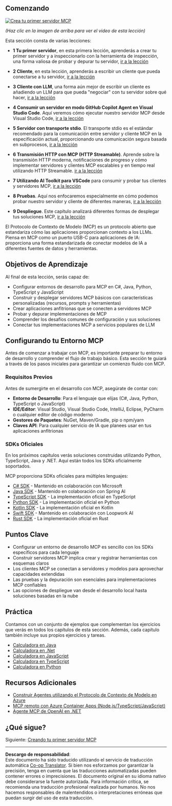 <!--
CO_OP_TRANSLATOR_METADATA:
{
  "original_hash": "1197b6dbde36773e04a5ae826557fdb9",
  "translation_date": "2025-08-26T17:03:28+00:00",
  "source_file": "03-GettingStarted/README.md",
  "language_code": "es"
}
-->
## Comenzando  

[![Crea tu primer servidor MCP](../../../translated_images/04.0ea920069efd979a0b2dad51e72c1df7ead9c57b3305796068a6cee1f0dd6674.es.png)](https://youtu.be/sNDZO9N4m9Y)

_(Haz clic en la imagen de arriba para ver el video de esta lección)_

Esta sección consta de varias lecciones:

- **1 Tu primer servidor**, en esta primera lección, aprenderás a crear tu primer servidor y a inspeccionarlo con la herramienta de inspección, una forma valiosa de probar y depurar tu servidor, [ir a la lección](01-first-server/README.md)

- **2 Cliente**, en esta lección, aprenderás a escribir un cliente que pueda conectarse a tu servidor, [ir a la lección](02-client/README.md)

- **3 Cliente con LLM**, una forma aún mejor de escribir un cliente es añadiendo un LLM para que pueda "negociar" con tu servidor sobre qué hacer, [ir a la lección](03-llm-client/README.md)

- **4 Consumir un servidor en modo GitHub Copilot Agent en Visual Studio Code**. Aquí veremos cómo ejecutar nuestro servidor MCP desde Visual Studio Code, [ir a la lección](04-vscode/README.md)

- **5 Servidor con transporte stdio**. El transporte stdio es el estándar recomendado para la comunicación entre servidor y cliente MCP en la especificación actual, proporcionando una comunicación segura basada en subprocesos, [ir a la lección](05-stdio-server/README.md)

- **6 Transmisión HTTP con MCP (HTTP Streamable)**. Aprende sobre la transmisión HTTP moderna, notificaciones de progreso y cómo implementar servidores y clientes MCP escalables y en tiempo real utilizando HTTP Streamable. [ir a la lección](06-http-streaming/README.md)

- **7 Utilizando AI Toolkit para VSCode** para consumir y probar tus clientes y servidores MCP, [ir a la lección](07-aitk/README.md)

- **8 Pruebas**. Aquí nos enfocaremos especialmente en cómo podemos probar nuestro servidor y cliente de diferentes maneras, [ir a la lección](08-testing/README.md)

- **9 Despliegue**. Este capítulo analizará diferentes formas de desplegar tus soluciones MCP, [ir a la lección](09-deployment/README.md)

El Protocolo de Contexto de Modelo (MCP) es un protocolo abierto que estandariza cómo las aplicaciones proporcionan contexto a los LLMs. Piensa en MCP como un puerto USB-C para aplicaciones de IA: proporciona una forma estandarizada de conectar modelos de IA a diferentes fuentes de datos y herramientas.

## Objetivos de Aprendizaje

Al final de esta lección, serás capaz de:

- Configurar entornos de desarrollo para MCP en C#, Java, Python, TypeScript y JavaScript
- Construir y desplegar servidores MCP básicos con características personalizadas (recursos, prompts y herramientas)
- Crear aplicaciones anfitrionas que se conecten a servidores MCP
- Probar y depurar implementaciones de MCP
- Comprender los desafíos comunes de configuración y sus soluciones
- Conectar tus implementaciones MCP a servicios populares de LLM

## Configurando tu Entorno MCP

Antes de comenzar a trabajar con MCP, es importante preparar tu entorno de desarrollo y comprender el flujo de trabajo básico. Esta sección te guiará a través de los pasos iniciales para garantizar un comienzo fluido con MCP.

### Requisitos Previos

Antes de sumergirte en el desarrollo con MCP, asegúrate de contar con:

- **Entorno de Desarrollo**: Para el lenguaje que elijas (C#, Java, Python, TypeScript o JavaScript)
- **IDE/Editor**: Visual Studio, Visual Studio Code, IntelliJ, Eclipse, PyCharm o cualquier editor de código moderno
- **Gestores de Paquetes**: NuGet, Maven/Gradle, pip o npm/yarn
- **Claves API**: Para cualquier servicio de IA que planees usar en tus aplicaciones anfitrionas

### SDKs Oficiales

En los próximos capítulos verás soluciones construidas utilizando Python, TypeScript, Java y .NET. Aquí están todos los SDKs oficialmente soportados.

MCP proporciona SDKs oficiales para múltiples lenguajes:
- [C# SDK](https://github.com/modelcontextprotocol/csharp-sdk) - Mantenido en colaboración con Microsoft
- [Java SDK](https://github.com/modelcontextprotocol/java-sdk) - Mantenido en colaboración con Spring AI
- [TypeScript SDK](https://github.com/modelcontextprotocol/typescript-sdk) - La implementación oficial en TypeScript
- [Python SDK](https://github.com/modelcontextprotocol/python-sdk) - La implementación oficial en Python
- [Kotlin SDK](https://github.com/modelcontextprotocol/kotlin-sdk) - La implementación oficial en Kotlin
- [Swift SDK](https://github.com/modelcontextprotocol/swift-sdk) - Mantenido en colaboración con Loopwork AI
- [Rust SDK](https://github.com/modelcontextprotocol/rust-sdk) - La implementación oficial en Rust

## Puntos Clave

- Configurar un entorno de desarrollo MCP es sencillo con los SDKs específicos para cada lenguaje
- Construir servidores MCP implica crear y registrar herramientas con esquemas claros
- Los clientes MCP se conectan a servidores y modelos para aprovechar capacidades extendidas
- Las pruebas y la depuración son esenciales para implementaciones MCP confiables
- Las opciones de despliegue van desde el desarrollo local hasta soluciones basadas en la nube

## Práctica

Contamos con un conjunto de ejemplos que complementan los ejercicios que verás en todos los capítulos de esta sección. Además, cada capítulo también incluye sus propios ejercicios y tareas.

- [Calculadora en Java](./samples/java/calculator/README.md)
- [Calculadora en .Net](../../../03-GettingStarted/samples/csharp)
- [Calculadora en JavaScript](./samples/javascript/README.md)
- [Calculadora en TypeScript](./samples/typescript/README.md)
- [Calculadora en Python](../../../03-GettingStarted/samples/python)

## Recursos Adicionales

- [Construir Agentes utilizando el Protocolo de Contexto de Modelo en Azure](https://learn.microsoft.com/azure/developer/ai/intro-agents-mcp)
- [MCP remoto con Azure Container Apps (Node.js/TypeScript/JavaScript)](https://learn.microsoft.com/samples/azure-samples/mcp-container-ts/mcp-container-ts/)
- [Agente MCP de OpenAI en .NET](https://learn.microsoft.com/samples/azure-samples/openai-mcp-agent-dotnet/openai-mcp-agent-dotnet/)

## ¿Qué sigue?

Siguiente: [Creando tu primer servidor MCP](01-first-server/README.md)

---

**Descargo de responsabilidad**:  
Este documento ha sido traducido utilizando el servicio de traducción automática [Co-op Translator](https://github.com/Azure/co-op-translator). Si bien nos esforzamos por garantizar la precisión, tenga en cuenta que las traducciones automatizadas pueden contener errores o imprecisiones. El documento original en su idioma nativo debe considerarse la fuente autorizada. Para información crítica, se recomienda una traducción profesional realizada por humanos. No nos hacemos responsables de malentendidos o interpretaciones erróneas que puedan surgir del uso de esta traducción.